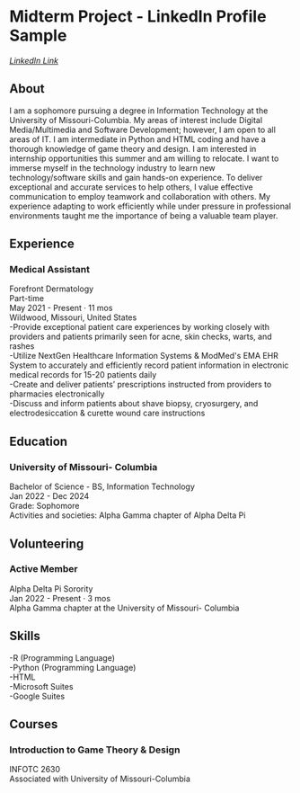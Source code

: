 # Midterm Project - LinkedIn Profile Sample
*[LinkedIn Link](https://www.linkedin.com/in/rosa-wessel-904101218/)*

##  **About**
I am a sophomore pursuing a degree in Information Technology at the University of Missouri-Columbia. My areas of interest include Digital Media/Multimedia and Software Development; however, I am open to all areas of IT. I am intermediate in Python and HTML coding and have a thorough knowledge of game theory and design. I am interested in internship opportunities this summer and am willing to relocate. 
I want to immerse myself in the technology industry to learn new technology/software skills and gain hands-on experience. To deliver exceptional and accurate services to help others, I value effective communication to employ teamwork and collaboration with others. My experience adapting to work efficiently while under pressure in professional environments taught me the importance of being a valuable team player.

## **Experience**
### **Medical Assistant**  
Forefront Dermatology   
Part-time  
May 2021 - Present · 11 mos   
Wildwood, Missouri, United States  
-Provide exceptional patient care experiences by working closely with providers and patients primarily seen for acne, skin checks, warts, and rashes  
-Utilize NextGen Healthcare Information Systems & ModMed's EMA EHR System to accurately and efficiently record patient information in electronic medical records for 15-20 patients daily  
-Create and deliver patients’ prescriptions instructed from providers to pharmacies electronically  
-Discuss and inform patients about shave biopsy, cryosurgery, and electrodesiccation & curette wound care instructions  

## **Education**
### **University of Missouri- Columbia**
Bachelor of Science - BS, Information Technology  
Jan 2022 - Dec 2024  
Grade: Sophomore  
Activities and societies: Alpha Gamma chapter of Alpha Delta Pi

## **Volunteering**
### **Active Member**
Alpha Delta Pi Sorority  
Jan 2022 - Present · 3 mos  
Alpha Gamma chapter at the University of Missouri- Columbia

## **Skills**
-R (Programming Language)  
-Python (Programming Language)  
-HTML  
-Microsoft Suites  
-Google Suites  

## **Courses**
### **Introduction to Game Theory & Design**
INFOTC 2630  
Associated with University of Missouri-Columbia
